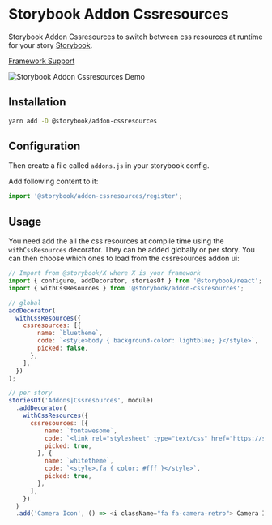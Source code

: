# Storybook Addon Cssresources

Storybook Addon Cssresources to switch between css resources at runtime for your story [Storybook](https://storybook.js.org).

[Framework Support](https://github.com/storybooks/storybook/blob/master/ADDONS_SUPPORT.md)

![Storybook Addon Cssresources Demo](docs/demo.gif)

## Installation

```sh
yarn add -D @storybook/addon-cssresources
```

## Configuration

Then create a file called `addons.js` in your storybook config.

Add following content to it:

```js
import '@storybook/addon-cssresources/register';
```

## Usage

You need add the all the css resources at compile time using the `withCssResources` decorator. They can be added globally or per story. You can then choose which ones to load from the cssresources addon ui:

```js
// Import from @storybook/X where X is your framework
import { configure, addDecorator, storiesOf } from '@storybook/react';
import { withCssResources } from '@storybook/addon-cssresources';

// global
addDecorator(
  withCssResources({
    cssresources: [{
        name: `bluetheme`,
        code: `<style>body { background-color: lightblue; }</style>`,
        picked: false,
      },
    ],
  })
);

// per story
storiesOf('Addons|Cssresources', module)
  .addDecorator(
    withCssResources({
      cssresources: [{
          name: `fontawesome`,
          code: `<link rel="stylesheet" type="text/css" href="https://stackpath.bootstrapcdn.com/font-awesome/4.7.0/css/font-awesome.min.css"></link>`,
          picked: true,
        }, {
          name: `whitetheme`,
          code: `<style>.fa { color: #fff }</style>`,
          picked: true,
        },
      ],
    })
  )
  .add('Camera Icon', () => <i className="fa fa-camera-retro"> Camera Icon</i>);
```
